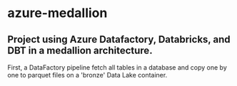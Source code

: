 # azure-medallion

## Project using Azure Datafactory, Databricks, and DBT in a medallion architecture. 

First, a DataFactory pipeline fetch all tables in a database and copy one by one to parquet files on a 'bronze' Data Lake container.
